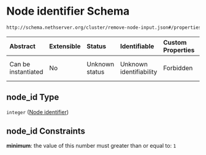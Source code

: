# Node identifier Schema

```txt
http://schema.nethserver.org/cluster/remove-node-input.json#/properties/node_id
```



| Abstract            | Extensible | Status         | Identifiable            | Custom Properties | Additional Properties | Access Restrictions | Defined In                                                                        |
| :------------------ | :--------- | :------------- | :---------------------- | :---------------- | :-------------------- | :------------------ | :-------------------------------------------------------------------------------- |
| Can be instantiated | No         | Unknown status | Unknown identifiability | Forbidden         | Allowed               | none                | [remove-node-input.json\*](cluster/remove-node-input.json "open original schema") |

## node\_id Type

`integer` ([Node identifier](remove-node-input-properties-node-identifier.md))

## node\_id Constraints

**minimum**: the value of this number must greater than or equal to: `1`
